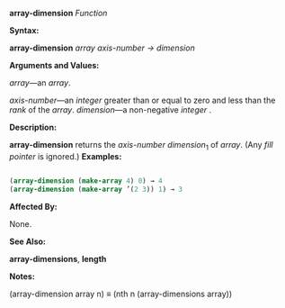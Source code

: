 **array-dimension** *Function* 



**Syntax:** 



**array-dimension** *array axis-number → dimension* 



**Arguments and Values:** 



*array*—an *array*. 



*axis-number*—an *integer* greater than or equal to zero and less than the *rank* of the *array*. *dimension*—a non-negative *integer* . 



**Description:** 



**array-dimension** returns the *axis-number dimension*<sub>1</sub> of *array*. (Any *fill pointer* is ignored.) **Examples:**
```lisp

(array-dimension (make-array 4) 0) → 4 
(array-dimension (make-array ’(2 3)) 1) → 3 

```
**Affected By:** 



None. 



**See Also:** 



**array-dimensions**, **length** 



**Notes:** 



(array-dimension array n) *≡* (nth n (array-dimensions array)) 







 



 



